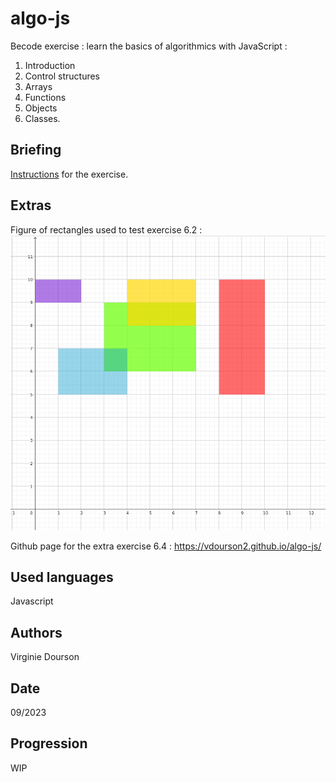 # algo-js
Becode exercise : learn the basics of algorithmics with JavaScript : 
1. Introduction
1. Control structures 
1. Arrays
1. Functions
1. Objects
1. Classes.

## Briefing
[Instructions](https://github.com/becodeorg/CRL-KELLER-6/tree/main/1.TRAIL/1.The-Field/5.Js) for the exercise.

## Extras
Figure of rectangles used to test exercise 6.2 :
![Schema rectangle](assets/SchemaRectanglesEx6_2.png)

Github page for the extra exercise 6.4 : https://vdourson2.github.io/algo-js/

## Used languages
Javascript

## Authors
Virginie Dourson

## Date
09/2023

## Progression
WIP

